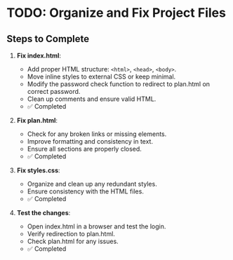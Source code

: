 # TODO: Organize and Fix Project Files

## Steps to Complete

1. **Fix index.html**:
   - Add proper HTML structure: `<html>`, `<head>`, `<body>`.
   - Move inline styles to external CSS or keep minimal.
   - Modify the password check function to redirect to plan.html on correct password.
   - Clean up comments and ensure valid HTML.
   - ✅ Completed

2. **Fix plan.html**:
   - Check for any broken links or missing elements.
   - Improve formatting and consistency in text.
   - Ensure all sections are properly closed.
   - ✅ Completed

3. **Fix styles.css**:
   - Organize and clean up any redundant styles.
   - Ensure consistency with the HTML files.
   - ✅ Completed

4. **Test the changes**:
   - Open index.html in a browser and test the login.
   - Verify redirection to plan.html.
   - Check plan.html for any issues.
   - ✅ Completed
